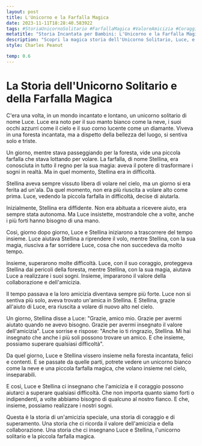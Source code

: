 ```yaml
---
layout: post
title: L'Unicorno e la Farfalla Magica
date: 2023-11-11T18:28:40.583922
tags: #StoriaUnicornoSolitario #FarfallaMagica #ValoreAmicizia #CoraggioSuperamento
metatitle: "Storia Incantata per Bambini: L'Unicorno e la Farfalla Magica | Racconto Educativo"
description: "Scopri la magica storia dell'Unicorno Solitario, Luce, e della Farfalla Magica, Stellina. Un racconto incantato che celebra l'amicizia, il coraggio e la collaborazione, insegnandoci il valore di superare le difficoltà insieme. Un viaggio nel mondo dei sogni e della fantasia."
style: Charles Peanut

temp: 0.6
---
```

# La Storia dell'Unicorno Solitario e della Farfalla Magica

C'era una volta, in un mondo incantato e lontano, un unicorno solitario di nome Luce. Luce era noto per il suo manto bianco come la neve, i suoi occhi azzurri come il cielo e il suo corno lucente come un diamante. Viveva in una foresta incantata, ma a dispetto della bellezza del luogo, si sentiva solo e triste.

Un giorno, mentre stava passeggiando per la foresta, vide una piccola farfalla che stava lottando per volare. La farfalla, di nome Stellina, era conosciuta in tutto il regno per la sua magia: aveva il potere di trasformare i sogni in realtà. Ma in quel momento, Stellina era in difficoltà.

Stellina aveva sempre vissuto libera di volare nel cielo, ma un giorno si era ferita ad un'ala. Da quel momento, non era più riuscita a volare alto come prima. Luce, vedendo la piccola farfalla in difficoltà, decise di aiutarla.

Inizialmente, Stellina era diffidente. Non era abituata a ricevere aiuto, era sempre stata autonoma. Ma Luce insistette, mostrandole che a volte, anche i più forti hanno bisogno di una mano.

Così, giorno dopo giorno, Luce e Stellina iniziarono a trascorrere del tempo insieme. Luce aiutava Stellina a riprendere il volo, mentre Stellina, con la sua magia, riusciva a far sorridere Luce, cosa che non succedeva da molto tempo.

Insieme, superarono molte difficoltà. Luce, con il suo coraggio, proteggeva Stellina dai pericoli della foresta, mentre Stellina, con la sua magia, aiutava Luce a realizzare i suoi sogni. Insieme, impararono il valore della collaborazione e dell'amicizia.

Il tempo passava e la loro amicizia diventava sempre più forte. Luce non si sentiva più solo, aveva trovato un'amica in Stellina. E Stellina, grazie all'aiuto di Luce, era riuscita a volare di nuovo alto nel cielo.

Un giorno, Stellina disse a Luce: "Grazie, amico mio. Grazie per avermi aiutato quando ne avevo bisogno. Grazie per avermi insegnato il valore dell'amicizia". Luce sorrise e rispose: "Anche io ti ringrazio, Stellina. Mi hai insegnato che anche i più soli possono trovare un amico. E che insieme, possiamo superare qualsiasi difficoltà".

Da quel giorno, Luce e Stellina vissero insieme nella foresta incantata, felici e contenti. E se passate da quelle parti, potrete vedere un unicorno bianco come la neve e una piccola farfalla magica, che volano insieme nel cielo, inseparabili.

E così, Luce e Stellina ci insegnano che l'amicizia e il coraggio possono aiutarci a superare qualsiasi difficoltà. Che non importa quanto siamo forti o indipendenti, a volte abbiamo bisogno di qualcuno al nostro fianco. E che, insieme, possiamo realizzare i nostri sogni.

Questa è la storia di un'amicizia speciale, una storia di coraggio e di superamento. Una storia che ci ricorda il valore dell'amicizia e della collaborazione. Una storia che ci insegnano Luce e Stellina, l'unicorno solitario e la piccola farfalla magica.

        